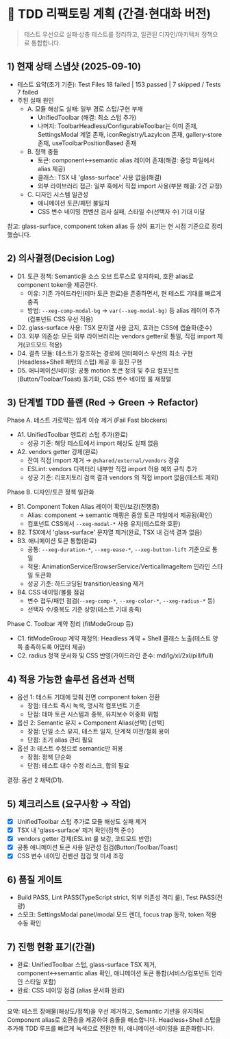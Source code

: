 # 🔄 TDD 리팩토링 계획 (간결·현대화 버전)

> 테스트 우선으로 실패·상충 테스트를 정리하고, 일관된 디자인/아키텍처 정책으로
> 통합합니다.

## 1) 현재 상태 스냅샷 (2025-09-10)

- 테스트 요약(초기 기준): Test Files 18 failed | 153 passed | 7 skipped / Tests
  7 failed
- 주된 실패 원인
  - A. 모듈 해상도 실패: 일부 경로 스텁/구현 부재
    - UnifiedToolbar (해결: 최소 스텁 추가)
    - 나머지: ToolbarHeadless/ConfigurableToolbar는 이미 존재, SettingsModal
      계열 존재, iconRegistry/LazyIcon 존재, gallery-store 존재,
      useToolbarPositionBased 존재
  - B. 정책 충돌
    - 토큰: component↔semantic alias 레이어 존재(해결: 중앙 파일에서 alias
      제공)
    - 클래스: TSX 내 'glass-surface' 사용 없음(해결)
    - 외부 라이브러리 접근: 일부 훅에서 직접 import 사용(부분 해결: 2건 교정)
  - C. 디자인 시스템 일관성
    - 애니메이션 토큰/패턴 불일치
    - CSS 변수 네이밍 컨벤션 검사 실패, 스타일 수(선택자 수) 기대 미달

참고: glass-surface, component token alias 등 상이 표기는 현 시점 기준으로
정리했습니다.

## 2) 의사결정(Decision Log)

- D1. 토큰 정책: Semantic을 소스 오브 트루스로 유지하되, 호환 alias로 component
  token을 제공한다.
  - 이유: 기존 가이드라인(테마 토큰 완료)을 존중하면서, 현 테스트 기대를 빠르게
    충족
  - 방법: `--xeg-comp-modal-bg` → `var(--xeg-modal-bg)` 등 alias 레이어
    추가(컴포넌트 CSS 우선 적용)
- D2. glass-surface 사용: TSX 문자열 사용 금지, 효과는 CSS에 캡슐화(준수)
- D3. 외부 의존성: 모든 외부 라이브러리는 vendors getter로 통일, 직접 import
  제거(코드모드 적용)
- D4. 결측 모듈: 테스트가 참조하는 경로에 인터페이스 우선의 최소
  구현(Headless+Shell 패턴의 스텁) 제공 후 점진 구현
- D5. 애니메이션/네이밍: 공통 motion 토큰 정의 및 주요
  컴포넌트(Button/Toolbar/Toast) 동기화, CSS 변수 네이밍 룰 재정렬

## 3) 단계별 TDD 플랜 (Red → Green → Refactor)

Phase A. 테스트 가로막는 임계 이슈 제거 (Fail Fast blockers)

- A1. UnifiedToolbar 엔트리 스텁 추가(완료)
  - 성공 기준: 해당 테스트에서 import 해상도 실패 없음
- A2. vendors getter 강제(완료)
  - 잔여 직접 import 제거 → `@shared/external/vendors` 경유
  - ESLint: vendors 디렉터리 내부만 직접 import 허용 예외 규칙 추가
  - 성공 기준: 리포지토리 검색 결과 vendors 외 직접 import 없음(테스트 제외)

Phase B. 디자인/토큰 정책 일관화

- B1. Component Token Alias 레이어 확인/보강(진행중)
  - Alias: component → semantic 매핑은 중앙 토큰 파일에서 제공됨(확인)
  - 컴포넌트 CSS에서 `--xeg-modal-*` 사용 유지(테스트와 호환)
- B2. TSX에서 'glass-surface' 문자열 제거(완료, TSX 내 검색 결과 없음)
- B3. 애니메이션 토큰 통합(완료)
  - 공통: `--xeg-duration-*`, `--xeg-ease-*`, `--xeg-button-lift` 기준으로 통일
  - 적용: AnimationService/BrowserService/VerticalImageItem 인라인 스타일 토큰화
  - 성공 기준: 하드코딩된 transition/easing 제거
- B4. CSS 네이밍/볼륨 점검
  - 변수 접두/패턴 점검(`--xeg-comp-*`, `--xeg-color-*`, `--xeg-radius-*` 등)
  - 선택자 수/중복도 기준 상향(테스트 기대 충족)

Phase C. Toolbar 계약 정리 (fitModeGroup 등)

- C1. fitModeGroup 계약 재정의: Headless 계약 + Shell 클래스 노출(테스트 양쪽
  충족하도록 어댑터 제공)
- C2. radius 정책 문서화 및 CSS 반영(가이드라인 준수: md/lg/xl/2xl/pill/full)

## 4) 적용 가능한 솔루션 옵션과 선택

- 옵션 1: 테스트 기대에 맞춰 전면 component token 전환
  - 장점: 테스트 즉시 녹색, 명시적 컴포넌트 기준
  - 단점: 테마 토큰 시스템과 중복, 유지보수 이중화 위험
- 옵션 2: Semantic 유지 + Component Alias(선택) [선택]
  - 장점: 단일 소스 유지, 테스트 일치, 단계적 이전/철회 용이
  - 단점: 초기 alias 관리 필요
- 옵션 3: 테스트 수정으로 semantic만 허용
  - 장점: 정책 단순화
  - 단점: 테스트 대수 수정 리스크, 합의 필요

결정: 옵션 2 채택(D1).

## 5) 체크리스트 (요구사항 → 작업)

- [x] UnifiedToolbar 스텁 추가로 모듈 해상도 실패 제거
- [x] TSX 내 'glass-surface' 제거 확인(정책 준수)
- [x] vendors getter 강제(ESLint 룰 보강, 코드모드 반영)
- [x] 공통 애니메이션 토큰 사용 일관성 점검(Button/Toolbar/Toast)
- [x] CSS 변수 네이밍 컨벤션 점검 및 미세 조정

## 6) 품질 게이트

- Build PASS, Lint PASS(TypeScript strict, 외부 의존성 격리 룰), Test PASS(전량)
- 스모크: SettingsModal panel/modal 모드 렌더, focus trap 동작, token 적용 수동
  확인

## 7) 진행 현황 표기(간결)

- 완료: UnifiedToolbar 스텁, glass-surface TSX 제거, component↔semantic alias
  확인, 애니메이션 토큰 통합(서비스/컴포넌트 인라인 스타일 포함)
- 완료: CSS 네이밍 점검 (alias 문서화 완료)

---

요약: 테스트 장애물(해상도/정책)을 우선 제거하고, Semantic 기반을 유지하되
Component alias로 호환층을 제공하여 충돌을 해소합니다. Headless+Shell 스텁을
추가해 TDD 루프를 빠르게 녹색으로 전환한 뒤, 애니메이션·네이밍을 표준화합니다.
